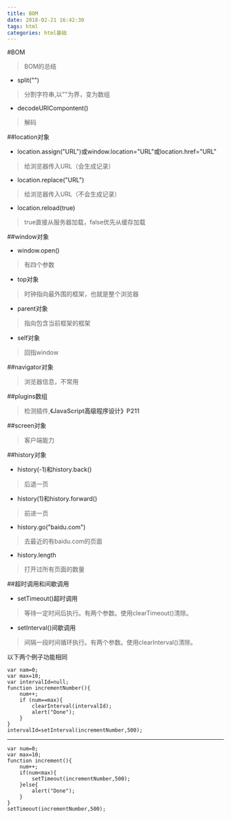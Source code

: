 ```yaml
---
title: BOM
date: 2018-02-21 16:42:30
tags: html
categories: html基础
---
```


#BOM
> BOM的总结

* split("")
> 分割字符串,以""为界，变为数组
* decodeURICompontent()
> 解码

##location对象
* location.assign("URL")或window.location="URL"或location.href="URL"
> 给浏览器传入URL（会生成记录）
* location.replace("URL")
> 给浏览器传入URL（不会生成记录）
* location.reload(true)
> true直接从服务器加载，false优先从缓存加载

##window对象
* window.open()
> 有四个参数
* top对象
> 时钟指向最外围的框架，也就是整个浏览器
* parent对象
> 指向包含当前框架的框架
* self对象
> 回指window

##navigator对象
> 浏览器信息，不常用

##plugins数组
> 检测插件,**《JavaScript高级程序设计》P211**

##screen对象
> 客户端能力

##history对象
* history(-1)和history.back()
> 后退一页
* history(1)和history.forward()
> 前进一页
* history.go("baidu.com")
> 去最近的有baidu.com的页面
* history.length
> 打开过所有页面的数量

##超时调用和间歇调用
* setTimeout()超时调用
> 等待一定时间后执行。有两个参数。使用clearTimeout()清除。
* setInterval()间歇调用
> 间隔一段时间循环执行。有两个参数。使用clearInterval()清除。

以下两个例子功能相同

    var nam=0;
    var max=10;
    var intervalId=null;
    function incrementNumber(){
        num++;
        if (num==max){
            clearInterval(intervalId);
            alert("Done");
        }
    }
    intervalId=setInterval(incrementNumber,500);
--------------------------
    var num=0;
    var max=10;
    function increment(){
        num++;
        if(num<max){
            setTimeout(incrementNumber,500);
        }else{
            alert("Done");
        }
    }
    setTimeout(incrementNumber,500);
    

 

























